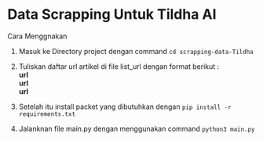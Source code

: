 
# Data Scrapping Untuk Tildha AI

Cara Menggnakan 
1. Masuk ke Directory project dengan command ```cd scrapping-data-Tildha``` 

2. Tuliskan daftar url artikel di file list_url dengan format berikut :\
**url** \
**url** \
**url**

3. Setelah itu install packet yang dibutuhkan dengan ```pip install -r requirements.txt```

4. Jalanknan file main.py dengan menggunakan command ```python3 main.py```
